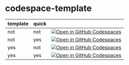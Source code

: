 # codespace-template

| template | quick | |
|----------|-------|-|
| not      | not   | [![Open in GitHub Codespaces](https://github.com/codespaces/badge.svg)](https://codespaces.new/QA-Automation-Starter/codespace-template?template=false) |
| not      | yes   | [![Open in GitHub Codespaces](https://github.com/codespaces/badge.svg)](https://codespaces.new/QA-Automation-Starter/codespace-template?template=false&quickstart=1) |
| yes      | not   | [![Open in GitHub Codespaces](https://github.com/codespaces/badge.svg)](https://codespaces.new/QA-Automation-Starter/codespace-template) |
| yes      | yes   | [![Open in GitHub Codespaces](https://github.com/codespaces/badge.svg)](https://codespaces.new/QA-Automation-Starter/codespace-template?quickstart=1) |
